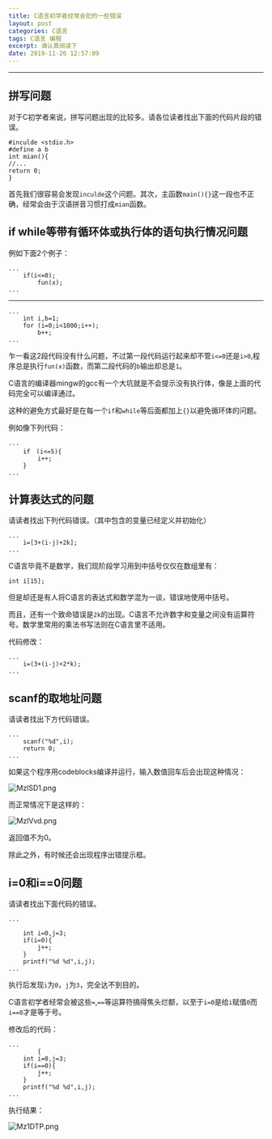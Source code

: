 ```yaml
---
title: C语言初学者经常会犯的一些错误
layout: post
categories: C语言
tags: C语言 编程
excerpt: 请认真阅读下
date: 2019-11-26 12:57:09
---
```

---------
## 拼写问题

对于C初学者来说，拼写问题出现的比较多。请各位读者找出下面的代码片段的错误。

	#inculde <stdio.h>
	#define a b
	int mian(){
	//...
	return 0;
	}

首先我们很容易会发现```inculde```这个问题。其次，主函数```main(){}```这一段也不正确，经常会由于汉语拼音习惯打成```mian```函数。

## if while等带有循环体或执行体的语句执行情况问题

例如下面2个例子：
	  
	

    ...
		if(i<=0);
			fun(x);
	...
	

----------

	...
		int i,b=1;
		for (i=0;i<1000;i++);
			b++;
	...

乍一看这2段代码没有什么问题，不过第一段代码运行起来却不管`i<=0`还是`i>0`,程序总是执行`fun(x)`函数，而第二段代码的`b`输出却总是`1`。

C语言的编译器mingw的gcc有一个大坑就是不会提示没有执行体，像是上面的代码完全可以编译通过。

这种的避免方式最好是在每一个```if```和```while```等后面都加上```{}```以避免循环体的问题。

例如像下列代码：

	...
		if　(i<=5){
			i++;
		}
	...

## 计算表达式的问题

请读者找出下列代码错误。（其中包含的变量已经定义并初始化）

	...
		i=[3+(i-j)+2k];
	...

C语言毕竟不是数学，我们现阶段学习用到中括号仅仅在数组里有：
	
	int i[15];

但是却还是有人将C语言的表达式和数学混为一谈，错误地使用中括号。

而且，还有一个致命错误是`2k`的出现。C语言不允许数字和变量之间没有运算符号。数学里常用的乘法书写法则在C语言里不适用。

代码修改：

	...
		i=(3+(i-j)+2*k);
	...

## scanf的取地址问题

请读者找出下方代码错误。

	...
		scanf("%d",i);
		return 0;
	...

如果这个程序用codeblocks编译并运行，输入数值回车后会出现这种情况：

![MzlSD1.png](https://s2.ax1x.com/2019/11/26/MzlSD1.png)

而正常情况下是这样的：

![MzlVvd.png](https://s2.ax1x.com/2019/11/26/MzlVvd.png)

返回值不为0。

除此之外，有时候还会出现程序出错提示框。

## i=0和i==0问题

请读者找出下面代码的错误。

	...
		
    	int i=0,j=3;
    	if(i=0){
    	    j++;
    	}
    	printf("%d %d",i,j);
    ...

执行后发现`i`为`0`，`j`为`3`，完全达不到目的。

C语言初学者经常会被这些`=`,`==`等运算符搞得焦头烂额，以至于`i=0`是给`i`赋值`0`而`i==0`才是等于号。

修改后的代码：
	
	...
			{
    	int i=0,j=3;
    	if(i==0){
    	    j++;
    	}
    	printf("%d %d",i,j);
    ...

执行结果：

![Mz1DTP.png](https://s2.ax1x.com/2019/11/26/Mz1DTP.png)

